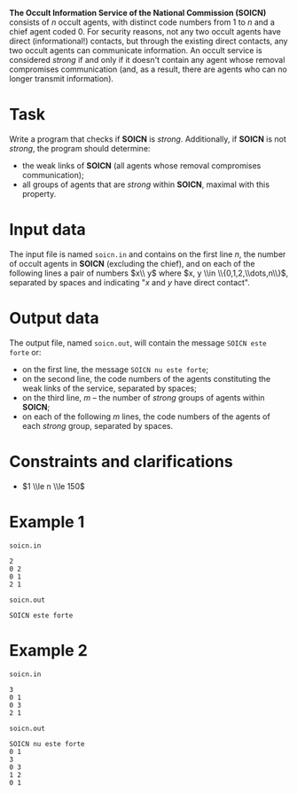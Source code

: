 **The Occult Information Service of the National Commission (SOICN)** consists of $n$ occult agents, with distinct code numbers from $1$ to $n$ and a chief agent coded $0$. For security reasons, not any two occult agents have direct (informational!) contacts, but through the existing direct contacts, any two occult agents can communicate information. An occult service is considered *strong* if and only if it doesn't contain any agent whose removal compromises communication (and, as a result, there are agents who can no longer transmit information).

# Task
Write a program that checks if **SOICN** is *strong*. Additionally, if **SOICN** is not *strong*, the program should determine:
- the weak links of **SOICN** (all agents whose removal compromises communication);
- all groups of agents that are *strong* within **SOICN**, maximal with this property.

# Input data
The input file is named `soicn.in` and contains on the first line $n$, the number of occult agents in **SOICN** (excluding the chief), and on each of the following lines a pair of numbers $x\\ y$ where $x, y \\in \\{0,1,2,\\dots,n\\}$, separated by spaces and indicating "$x$ and $y$ have direct contact".

# Output data
The output file, named `soicn.out`, will contain the message `SOICN este forte` or:
- on the first line, the message `SOICN nu este forte`;
- on the second line, the code numbers of the agents constituting the weak links of the service, separated by spaces;
- on the third line, $m$ – the number of *strong* groups of agents within **SOICN**;
- on each of the following $m$ lines, the code numbers of the agents of each *strong* group, separated by spaces.

# Constraints and clarifications
- $1 \\le n \\le 150$

# Example 1
`soicn.in`
```
2
0 2
0 1
2 1
```
`soicn.out`
```
SOICN este forte
```
# Example 2
`soicn.in`
```
3
0 1
0 3
2 1
```
`soicn.out`
```
SOICN nu este forte
0 1
3
0 3
1 2
0 1
